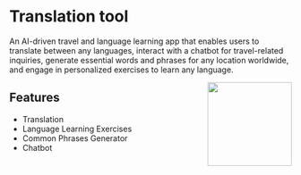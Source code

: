 # Translation tool

An AI-driven travel and language learning app that enables users to translate between any languages, interact with a chatbot for travel-related inquiries, generate essential words and phrases for any location worldwide, and engage in personalized exercises to learn any language.

<img src="https://cdn-icons-png.freepik.com/256/576/576515.png?semt=ais_hybrid" align="right" width="150">

## Features
* Translation
* Language Learning Exercises
* Common Phrases Generator
* Chatbot
